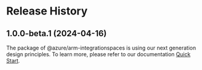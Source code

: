 # Release History
    
## 1.0.0-beta.1 (2024-04-16)

The package of @azure/arm-integrationspaces is using our next generation design principles. To learn more, please refer to our documentation [Quick Start](https://aka.ms/js-track2-quickstart).
